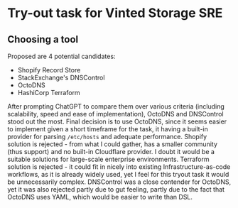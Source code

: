 # Try-out task for Vinted Storage SRE
## Choosing a tool

Proposed are 4 potential candidates:
* Shopify Record Store
* StackExchange's DNSControl
* OctoDNS
* HashiCorp Terraform

After prompting ChatGPT to compare them over various criteria (including scalability, speed and ease of implementation), OctoDNS and DNSControl stood out the most. Final decision is to use OctoDNS, since it seems easier to implement given a short timeframe for the task, it having a built-in provider for parsing `/etc/hosts` and adequate performance. 
Shopify solution is rejected - from what I could gather, has a smaller community (thus support) and no built-in Cloudflare provider. I doubt it would be a suitable solutions for large-scale enterprise environments.
Terraform solution is rejected - it could fit in nicely into existing Infrastructure-as-code workflows, as it is already widely used, yet I feel for this tryout task it would be unnecessarily complex.
DNSControl was a close contender for OctoDNS, yet it was also rejected partly due to gut feeling, partly due to the fact that OctoDNS uses YAML, which would be easier to write than DSL.

